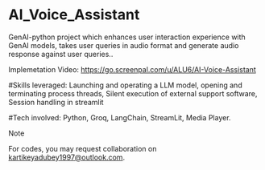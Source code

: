 # AI_Voice_Assistant
GenAI-python project which enhances user interaction experience with GenAI models, takes user queries in audio format and generate audio response against user queries..

Implemetation Video: https://go.screenpal.com/u/ALU6/AI-Voice-Assistant

#Skills leveraged: 
Launching and operating a LLM model,
opening and terminating process threads,
Silent execution of external support software,
Session handling in streamlit


#Tech involved: 
Python,
Groq,
LangChain,
StreamLit,
Media Player.

> [!NOTE]
> For codes, you may request collaboration on kartikeyadubey1997@outlook.com.
